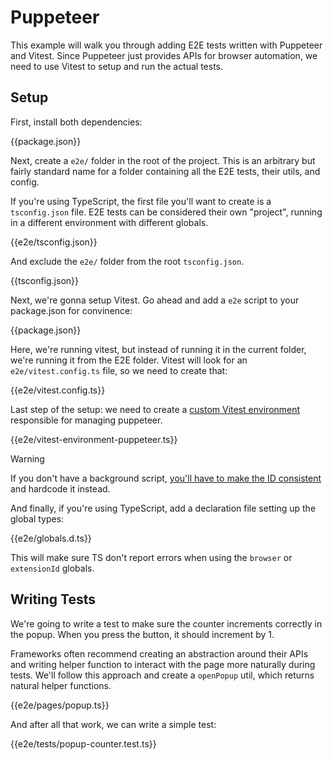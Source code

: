 # Puppeteer

This example will walk you through adding E2E tests written with Puppeteer and Vitest. Since Puppeteer just provides APIs for browser automation, we need to use Vitest to setup and run the actual tests.

## Setup

First, install both dependencies:

{{package.json}}

Next, create a `e2e/` folder in the root of the project. This is an arbitrary but fairly standard name for a folder containing all the E2E tests, their utils, and config.

If you're using TypeScript, the first file you'll want to create is a `tsconfig.json` file. E2E tests can be considered their own "project", running in a different environment with different globals.

{{e2e/tsconfig.json}}

And exclude the `e2e/` folder from the root `tsconfig.json`.

{{tsconfig.json}}

Next, we're gonna setup Vitest. Go ahead and add a `e2e` script to your package.json for convinence:

{{package.json}}

Here, we're running vitest, but instead of running it in the current folder, we're running it from the E2E folder. Vitest will look for an `e2e/vitest.config.ts` file, so we need to create that:

{{e2e/vitest.config.ts}}

Last step of the setup: we need to create a [custom Vitest environment](https://vitest.dev/guide/environment.html#custom-environment) responsible for managing puppeteer.

{{e2e/vitest-environment-puppeteer.ts}}

> [!Warning]
> If you don't have a background script, [you'll have to make the ID consistent](https://developer.chrome.com/docs/extensions/reference/manifest/key) and hardcode it instead.

And finally, if you're using TypeScript, add a declaration file setting up the global types:

{{e2e/globals.d.ts}}

This will make sure TS don't report errors when using the `browser` or `extensionId` globals.

## Writing Tests

We're going to write a test to make sure the counter increments correctly in the popup. When you press the button, it should increment by 1.

Frameworks often recommend creating an abstraction around their APIs and writing helper function to interact with the page more naturally during tests. We'll follow this approach and create a `openPopup` util, which returns natural helper functions.

{{e2e/pages/popup.ts}}

And after all that work, we can write a simple test:

{{e2e/tests/popup-counter.test.ts}}
